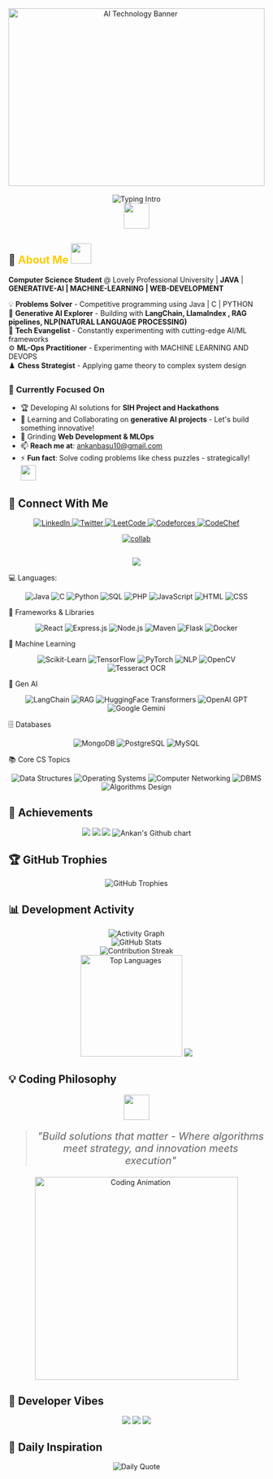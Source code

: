 <div align="center">
  <img src="https://wallpaperaccess.com/full/5927911.gif" width="100%" height="350" alt="AI Technology Banner">
  <br><br>
  <img src="https://readme-typing-svg.herokuapp.com?font=Poppins&weight=500&size=25&pause=1000&center=true&vCenter=true&width=700&lines=Hey+there!+I'm+Ankan+Basu+%F0%9F%91%8B;ML%2C+Gen-AI%2C+ComputerVision+%26+WebDev+Enthusiast+⚡;4x+Hackathon+Winner+%F0%9F%8F%86;Always+learning+%26+building!+%F0%9F%9A%80" alt="Typing Intro">
  <br>
  <img src="https://media.giphy.com/media/hvRJCLFzcasrR4ia7z/giphy.gif" width="50">
</div> 



## 🧠 <span style="color:#ffcc00;">About Me</span> <img src="https://media.giphy.com/media/L1R1tvI9svkIWwpVYr/giphy.gif" width="40">

**Computer Science Student** @ Lovely Professional University | **JAVA** | **GENERATIVE-AI | MACHINE-LEARNING | WEB-DEVELOPMENT**  

💡 **Problems Solver** -  Competitive programming using Java | C | PYTHON  
🤖 **Generative AI Explorer** - Building with **LangChain, LlamaIndex , RAG pipelines, NLP(NATURAL LANGUAGE PROCESSING)**  
🚀 **Tech Evangelist** - Constantly experimenting with cutting-edge AI/ML frameworks  
⚙️ **ML-Ops Practitioner** - Experimenting with MACHINE LEARNING AND DEVOPS  
♟️ **Chess Strategist** - Applying game theory to complex system design  

### 🔭 **Currently Focused On**
- 🏆 Developing AI solutions for **SIH Project and Hackathons**
- 🤝 Learning and Collaborating on **generative AI projects** - Let's build something innovative!  
- 🌱 Grinding **Web Development & MLOps**  
- 📫 **Reach me at**: ankanbasu10@gmail.com  
- ⚡ **Fun fact**: Solve coding problems like chess puzzles - strategically! <img src="https://media.giphy.com/media/WUlplcMpOCEmTGBtBW/giphy.gif" width="30">



## 🤝 **Connect With Me**

<p align="center"> 
  <a href="https://www.linkedin.com/in/ankan-basu-595152271" target="_blank"> <img src="https://img.shields.io/badge/LinkedIn-Professional-0A66C2?logo=linkedin&style=for-the-badge" alt="LinkedIn"> </a> 
  <a href="https://x.com/AnkanBasu02" target="_blank"> <img src="https://img.shields.io/badge/Twitter-Tech%20Thoughts-1DA1F2?logo=twitter&style=for-the-badge" alt="Twitter"> </a> 
  <a href="https://leetcode.com/u/ankanbasu10/" target="_blank"> <img src="https://img.shields.io/badge/LeetCode-Solutions-FFA116?logo=leetcode&style=for-the-badge" alt="LeetCode"> </a> 
  <a href="https://codeforces.com/profile/ankanbasu10" target="_blank"> <img src="https://img.shields.io/badge/Codeforces-Competitions-1F8ACB?logo=codeforces&style=for-the-badge" alt="Codeforces"> </a> 
  <a href="https://www.codechef.com/users/ankanbasu10" target="_blank"> <img src="https://img.shields.io/badge/CodeChef-Rated%20Coder-5B4638?logo=codechef&style=for-the-badge" alt="CodeChef"> </a> 
</p>

<p align="center">
  <a href="mailto:ankanbasu10@gmail.com">
    <img src="https://img.shields.io/badge/Let's Collaborate-FF69B4?style=for-the-badge&logo=Handshake&logoColor=white" alt="collab">
  </a>
</p>


## 
<p align="center"> <img src="https://capsule-render.vercel.app/api?type=waving&color=0:A8E6CF,100:DCEDC1&height=120&section=header&text=🚀%20My%20Tech%20Stack&fontSize=28&fontColor=000000&animation=fadeIn"/>
</p>
💻 Languages:
<p align="center"> <img src="https://img.shields.io/badge/Java-ED8B00?logo=openjdk&logoColor=white" alt="Java"> <img src="https://img.shields.io/badge/C-00599C?logo=c&logoColor=white" alt="C"> <img src="https://img.shields.io/badge/Python-3776AB?logo=python&logoColor=white" alt="Python"> <img src="https://img.shields.io/badge/SQL-4479A1?logo=postgresql&logoColor=white" alt="SQL"> <img src="https://img.shields.io/badge/PHP-777BB4?logo=php&logoColor=white" alt="PHP"> <img src="https://img.shields.io/badge/JavaScript-F7DF1E?logo=javascript&logoColor=black" alt="JavaScript"> <img src="https://img.shields.io/badge/HTML-E34F26?logo=html5&logoColor=white" alt="HTML"> <img src="https://img.shields.io/badge/CSS-1572B6?logo=css3&logoColor=white" alt="CSS"> </p>
🧰 Frameworks & Libraries
<p align="center"> <img src="https://img.shields.io/badge/React-61DAFB?logo=react&logoColor=black" alt="React"> <img src="https://img.shields.io/badge/Express.js-000000?logo=express&logoColor=white" alt="Express.js"> <img src="https://img.shields.io/badge/Node.js-339933?logo=node.js&logoColor=white" alt="Node.js"> <img src="https://img.shields.io/badge/Maven-C71A36?logo=apache-maven&logoColor=white" alt="Maven"> <img src="https://img.shields.io/badge/Flask-000000?logo=flask&logoColor=white" alt="Flask"> <img src="https://img.shields.io/badge/Docker-2496ED?logo=docker&logoColor=white" alt="Docker"> </p>
🤖 Machine Learning
<p align="center"> <img src="https://img.shields.io/badge/Scikit--Learn-F7931E?logo=scikitlearn&logoColor=white" alt="Scikit-Learn"> <img src="https://img.shields.io/badge/TensorFlow-FF6F00?logo=tensorflow&logoColor=white" alt="TensorFlow"> <img src="https://img.shields.io/badge/PyTorch-EE4C2C?logo=pytorch&logoColor=white" alt="PyTorch"> <img src="https://img.shields.io/badge/NLP-4B8BBE?logo=spaCy&logoColor=white" alt="NLP"> <img src="https://img.shields.io/badge/OpenCV-5C3EE8?logo=opencv&logoColor=white" alt="OpenCV"> <img src="https://img.shields.io/badge/Tesseract_OCR-4285F4?logo=google&logoColor=white" alt="Tesseract OCR"> </p>
🤖 Gen AI
<p align="center"> <img src="https://img.shields.io/badge/LangChain-00ADD8?logo=langchain&logoColor=white" alt="LangChain"> <img src="https://img.shields.io/badge/RAG-6A5ACD?logo=readthedocs&logoColor=white" alt="RAG"> <img src="https://img.shields.io/badge/HuggingFace-FFBF00?logo=huggingface&logoColor=black" alt="HuggingFace Transformers"> <img src="https://img.shields.io/badge/OpenAI_GPT-412991?logo=openai&logoColor=white" alt="OpenAI GPT"> <img src="https://img.shields.io/badge/Google_Gemini-4285F4?logo=google&logoColor=white" alt="Google Gemini"> </p>
🗄️ Databases
<p align="center"> <img src="https://img.shields.io/badge/MongoDB-47A248?logo=mongodb&logoColor=white" alt="MongoDB"> <img src="https://img.shields.io/badge/PostgreSQL-4169E1?logo=postgresql&logoColor=white" alt="PostgreSQL"> <img src="https://img.shields.io/badge/MySQL-4479A1?logo=mysql&logoColor=white" alt="MySQL"> </p>
📚 Core CS Topics
<p align="center"> <img src="https://img.shields.io/badge/Data_Structures-4B0082?logo=codeforces&logoColor=white" alt="Data Structures"> <img src="https://img.shields.io/badge/Operating_Systems-008080?logo=linux&logoColor=white" alt="Operating Systems"> <img src="https://img.shields.io/badge/Computer_Networking-FF6347?logo=cisco&logoColor=white" alt="Computer Networking"> <img src="https://img.shields.io/badge/Database(DBMS)-8A2BE2?logo=sqlite&logoColor=white" alt="DBMS"> <img src="https://img.shields.io/badge/Algorithms_Design-DC143C?logo=geeksforgeeks&logoColor=white" alt="Algorithms Design"> 



</p>


## 🏅 Achievements

<p align="center">
  <img src="https://github-profile-summary-cards.vercel.app/api/cards/profile-details?username=ankan123basu&theme=monokai" />
  <img src="https://github-profile-summary-cards.vercel.app/api/cards/repos-per-language?username=ankan123basu&theme=monokai" />
  <img src="https://github-profile-summary-cards.vercel.app/api/cards/most-commit-language?username=ankan123basu&theme=monokai" />
  <img src="https://ghchart.rshah.org/ankan123basu" alt="Ankan's Github chart" />
</p>


## 🏆 **GitHub Trophies**

<p align="center">
  <img src="https://github-profile-trophy.vercel.app/?username=ankan123basu&theme=radical&column=4&margin-w=5" alt="GitHub Trophies" />
</p>



## 📊 **Development Activity**


<div align="center">
  <img src="https://github-readme-activity-graph.vercel.app/graph?username=ankan123basu&theme=react-dark&area=true&hide_border=true" alt="Activity Graph">
  <br>
  <img src="https://github-readme-stats.vercel.app/api?username=ankan123basu&show_icons=true&theme=vision-friendly-dark&include_all_commits=true" alt="GitHub Stats">
  <br>
  <img src="https://github-readme-streak-stats.herokuapp.com/?user=ankan123basu&theme=vision-friendly-dark" alt="Contribution Streak">
  <br>
  <img src="https://github-readme-stats.vercel.app/api/top-langs?username=ankan123basu&layout=compact&theme=vision-friendly-dark&langs_count=8" alt="Top Languages" height="200">
  <img src="https://capsule-render.vercel.app/api?type=waving&color=gradient&height=100&section=footer"/>
</div>







## 💡 **Coding Philosophy**
<div align="center">
  <img src="https://media.giphy.com/media/3o6Zt6ML6BklcajjsA/giphy.gif" width="50">
  <blockquote style="font-size: 20px; font-style: italic;">
    "Build solutions that matter - Where algorithms meet strategy, and innovation meets execution"
  </blockquote>
  <img src="https://media.giphy.com/media/qgQUggAC3Pfv687qPC/giphy.gif" width="400" alt="Coding Animation">
</div>



## 💬 Developer Vibes

<p align="center">
  <img src="https://img.shields.io/badge/Code-is%20like%20humor-blueviolet?style=for-the-badge">
  <img src="https://img.shields.io/badge/Stay-curious-red?style=for-the-badge">
  <img src="https://img.shields.io/badge/Keep shipping-fastgreen?style=for-the-badge">
</p>



## 🌟 **Daily Inspiration**

<div align="center">
  <img src="https://quotes-github-readme.vercel.app/api?type=horizontal&theme=radical" alt="Daily Quote">
</div>

